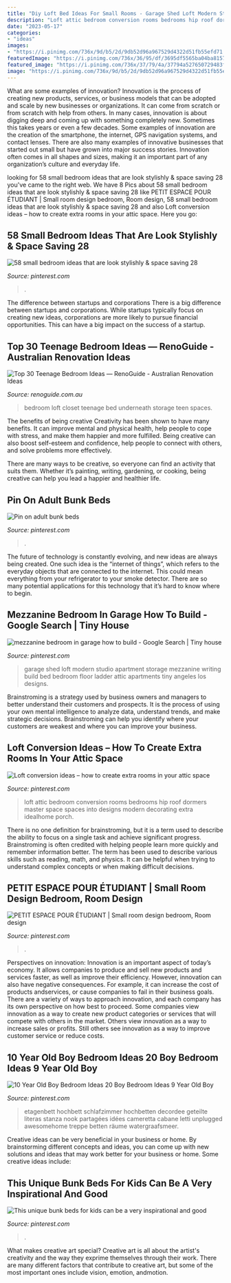 ```yaml
---
title: "Diy Loft Bed Ideas For Small Rooms - Garage Shed Loft Modern Studio Apartment Storage Mezzanine Writing Build Bed Bedroom Floor Ladder Attic Apartments Tiny Angeles Los Designs"
description: "Loft attic bedroom conversion rooms bedrooms hip roof dormers master space spaces into designs modern decorating extra idealhome porch"
date: "2023-05-17"
categories:
- "ideas"
images:
- "https://i.pinimg.com/736x/9d/b5/2d/9db52d96a967529d4322d51fb55efd71.jpg"
featuredImage: "https://i.pinimg.com/736x/36/95/df/3695df5565ba04ba81575d3a04702931--garage-loft-apartment-loft-apartments.jpg"
featured_image: "https://i.pinimg.com/736x/37/79/4a/37794a527650729483ffaa857d5119b0.jpg"
image: "https://i.pinimg.com/736x/9d/b5/2d/9db52d96a967529d4322d51fb55efd71.jpg"
---
```



What are some examples of innovation?
Innovation is the process of creating new products, services, or business models that can be adopted and scale by new businesses or organizations. It can come from scratch or from scratch with help from others. In many cases, innovation is about digging deep and coming up with something completely new. Sometimes this takes years or even a few decades. 
Some examples of innovation are the creation of the smartphone, the internet, GPS navigation systems, and contact lenses. There are also many examples of innovative businesses that started out small but have grown into major success stories. Innovation often comes in all shapes and sizes, making it an important part of any organization’s culture and everyday life.

	

		
looking for 58 small bedroom ideas that are look stylishly &amp; space saving 28 you've came to the right web. We have 8 Pics about 58 small bedroom ideas that are look stylishly &amp; space saving 28 like PETIT ESPACE POUR ÉTUDIANT | Small room design bedroom, Room design, 58 small bedroom ideas that are look stylishly &amp; space saving 28 and also Loft conversion ideas – how to create extra rooms in your attic space. Here you go:
		
    
## 58 Small Bedroom Ideas That Are Look Stylishly &amp; Space Saving 28

<img loading=lazy src="https://i.pinimg.com/736x/9d/b5/2d/9db52d96a967529d4322d51fb55efd71.jpg" onerror="this.onerror=null;this.src='https://tse3.mm.bing.net/th?id=OIP.Aatkpt9E3Pw_ONuj9bqJcgHaJ3&amp;pid=15.1';" alt="58 small bedroom ideas that are look stylishly &amp; space saving 28">

_Source: pinterest.com_

>. 

	

The difference between startups and corporations
There is a big difference between startups and corporations. While startups typically focus on creating new ideas, corporations are more likely to pursue financial opportunities. This can have a big impact on the success of a startup.

    
## Top 30 Teenage Bedroom Ideas — RenoGuide - Australian Renovation Ideas

<img loading=lazy src="https://static1.squarespace.com/static/55bebb51e4b036c52ebe8c45/t/562302b2e4b0a755f5e4b3a0/1461222059302/closet+underneath+the+bedroom+loft" onerror="this.onerror=null;this.src='https://tse1.mm.bing.net/th?id=OIP.xqgfyW8sindsAkaRYND9dQHaLB&amp;pid=15.1';" alt="Top 30 Teenage Bedroom Ideas — RenoGuide - Australian Renovation Ideas">

_Source: renoguide.com.au_

>bedroom loft closet teenage bed underneath storage teen spaces. 

	

The benefits of being creative
Creativity has been shown to have many benefits. It can improve mental and physical health, help people to cope with stress, and make them happier and more fulfilled.
Being creative can also boost self-esteem and confidence, help people to connect with others, and solve problems more effectively.

There are many ways to be creative, so everyone can find an activity that suits them. Whether it’s painting, writing, gardening, or cooking, being creative can help you lead a happier and healthier life.

    
## Pin On Adult Bunk Beds

<img loading=lazy src="https://i.pinimg.com/736x/37/79/4a/37794a527650729483ffaa857d5119b0.jpg" onerror="this.onerror=null;this.src='https://tse2.mm.bing.net/th?id=OIP.93SRtNu35PBcZTDFpbpJywHaLG&amp;pid=15.1';" alt="Pin on adult bunk beds">

_Source: pinterest.com_

>. 

	

The future of technology is constantly evolving, and new ideas are always being created. One such idea is the “internet of things”, which refers to the everyday objects that are connected to the internet. This could mean everything from your refrigerator to your smoke detector. There are so many potential applications for this technology that it’s hard to know where to begin.

    
## Mezzanine Bedroom In Garage How To Build - Google Search | Tiny House

<img loading=lazy src="https://i.pinimg.com/736x/36/95/df/3695df5565ba04ba81575d3a04702931--garage-loft-apartment-loft-apartments.jpg" onerror="this.onerror=null;this.src='https://tse4.mm.bing.net/th?id=OIP.qDJSI-CkLxjZPllssZEWNQHaLH&amp;pid=15.1';" alt="mezzanine bedroom in garage how to build - Google Search | Tiny house">

_Source: pinterest.com_

>garage shed loft modern studio apartment storage mezzanine writing build bed bedroom floor ladder attic apartments tiny angeles los designs. 

	

Brainstroming is a strategy used by business owners and managers to better understand their customers and prospects. It is the process of using your own mental intelligence to analyze data, understand trends, and make strategic decisions. Brainstroming can help you identify where your customers are weakest and where you can improve your business.

    
## Loft Conversion Ideas – How To Create Extra Rooms In Your Attic Space

<img loading=lazy src="https://i.pinimg.com/736x/2c/30/88/2c3088dfb80ac2295831014e427ffee6--loft-bedrooms-attic-rooms.jpg" onerror="this.onerror=null;this.src='https://tse2.mm.bing.net/th?id=OIP.zm-09hDhj5nYr7H46nwwSQHaHa&amp;pid=15.1';" alt="Loft conversion ideas – how to create extra rooms in your attic space">

_Source: pinterest.com_

>loft attic bedroom conversion rooms bedrooms hip roof dormers master space spaces into designs modern decorating extra idealhome porch. 

	

There is no one definition for brainstroming, but it is a term used to describe the ability to focus on a single task and achieve significant progress. Brainstroming is often credited with helping people learn more quickly and remember information better. The term has been used to describe various skills such as reading, math, and physics. It can be helpful when trying to understand complex concepts or when making difficult decisions.

    
## PETIT ESPACE POUR ÉTUDIANT | Small Room Design Bedroom, Room Design

<img loading=lazy src="https://i.pinimg.com/736x/db/2b/be/db2bbe1a2433e3a3e0fdc2ac8209b598.jpg" onerror="this.onerror=null;this.src='https://tse1.mm.bing.net/th?id=OIP.RBQPAJmW4_ZXWjdnoWYalAHaJ3&amp;pid=15.1';" alt="PETIT ESPACE POUR ÉTUDIANT | Small room design bedroom, Room design">

_Source: pinterest.com_

>. 

	

Perspectives on innovation:
Innovation is an important aspect of today’s economy. It allows companies to produce and sell new products and services faster, as well as improve their efficiency. However, innovation can also have negative consequences. For example, it can increase the cost of products andservices, or cause companies to fail in their business goals. There are a variety of ways to approach innovation, and each company has its own perspective on how best to proceed. Some companies view innovation as a way to create new product categories or services that will compete with others in the market. Others view innovation as a way to increase sales or profits. Still others see innovation as a way to improve customer service or reduce costs.

    
## 10 Year Old Boy Bedroom Ideas 20 Boy Bedroom Ideas 9 Year Old Boy

<img loading=lazy src="https://i.pinimg.com/736x/e3/20/50/e320504ade90e1b85de210eca1e6f310.jpg" onerror="this.onerror=null;this.src='https://tse1.mm.bing.net/th?id=OIP.JOmaKFt8ANf1A-7dzRJwngHaJ4&amp;pid=15.1';" alt="10 Year Old Boy Bedroom Ideas 20 Boy Bedroom Ideas 9 Year Old Boy">

_Source: pinterest.com_

>etagenbett hochbett schlafzimmer hochbetten decordee geteilte literas stanza nook partagées idées cameretta cabane letti unplugged awesomehome treppe betten räume watergraafsmeer. 

	

Creative ideas can be very beneficial in your business or home. By brainstorming different concepts and ideas, you can come up with new solutions and ideas that may work better for your business or home. Some creative ideas include:

    
## This Unique Bunk Beds For Kids Can Be A Very Inspirational And Good

<img loading=lazy src="https://i.pinimg.com/736x/b0/f2/30/b0f2306164401c79384e6cff8d20b883.jpg" onerror="this.onerror=null;this.src='https://tse3.mm.bing.net/th?id=OIP.x7Al-5a6H0IQWw0b-WuRkgHaLG&amp;pid=15.1';" alt="This unique bunk beds for kids can be a very inspirational and good">

_Source: pinterest.com_

>. 

	

What makes creative art special?
Creative art is all about the artist's creativity and the way they exprime themselves through their work. There are many different factors that contribute to creative art, but some of the most important ones include vision, emotion, andmotion.


